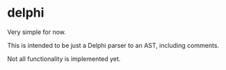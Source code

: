 # delphi

Very simple for now.

This is intended to be just a Delphi parser to an AST, including comments.

Not all functionality is implemented yet.
